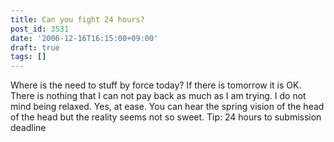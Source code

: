 ```yaml
---
title: Can you fight 24 hours?
post_id: 3531
date: '2006-12-16T16:15:00+09:00'
draft: true
tags: []
---
```


Where is the need to stuff by force today? If there is tomorrow it is OK. There is nothing that I can not pay back as much as I am trying. I do not mind being relaxed. Yes, at ease. You can hear the spring vision of the head of the head but the reality seems not so sweet. Tip: 24 hours to submission deadline
